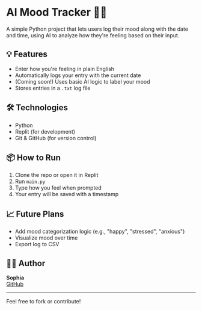 # AI Mood Tracker 🧠💬

A simple Python project that lets users log their mood along with the date and time, using AI to analyze how they're feeling based on their input.

## 💡 Features

- Enter how you're feeling in plain English
- Automatically logs your entry with the current date
- (Coming soon!) Uses basic AI logic to label your mood
- Stores entries in a `.txt` log file

## 🛠️ Technologies

- Python
- Replit (for development)
- Git & GitHub (for version control)

## 📦 How to Run

1. Clone the repo or open it in Replit
2. Run `main.py`
3. Type how you feel when prompted
4. Your entry will be saved with a timestamp

## 📈 Future Plans

- Add mood categorization logic (e.g., "happy", "stressed", "anxious")
- Visualize mood over time
- Export log to CSV

## 🙋‍♀️ Author

**Sophia**  
[GitHub](https://github.com/yousophia)

---

Feel free to fork or contribute!
